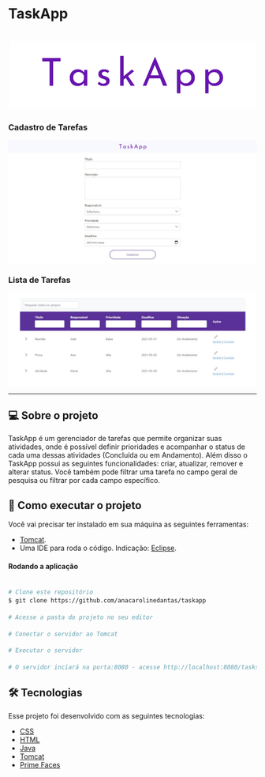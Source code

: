# TaskApp

<h1 align="center">
    <img alt="TaskApp" title="Happy" src="/.github/screenshots/TaskApp.png" />
</h1>

###  Cadastro de Tarefas

<p align="center" style="display: flex; align-items: flex-start; justify-content: center;">
  	<img alt="Cadastro" src="/.github/screenshots/cadastro.jpg" width="100%">
</p>

###  Lista de Tarefas

<p align="center" style="display: flex; align-items: flex-start; justify-content: center;">
  	<img alt="Lista de Tarefas" src="/.github/screenshots/lista_de_tarefas.jpg" width="100%">
</p>

---

## 💻 Sobre o projeto

TaskApp é um gerenciador de tarefas que permite organizar suas atividades, onde é possível definir prioridades e acompanhar o status de cada uma dessas atividades (Concluída ou em Andamento). Além disso o TaskApp possui as seguintes funcionalidades: criar, atualizar, remover e alterar status. Você também pode filtrar uma tarefa no campo geral de pesquisa ou filtrar por cada campo específico.

## 🧭 Como executar o projeto

Você vai precisar ter instalado em sua máquina as seguintes ferramentas:

- [Tomcat](https://tomcat.apache.org/).
- Uma IDE para roda o código. Indicação: [Eclipse](https://www.eclipse.org/).

#### Rodando a aplicação

```bash

# Clone este repositório
$ git clone https://github.com/anacarolinedantas/taskapp

# Acesse a pasta do projeto no seu editor

# Conectar o servidor ao Tomcat

# Executar o servidor

# O servidor inciará na porta:8080 - acesse http://localhost:8080/tasksapp/CadastrarTarefa.xhtml
```

## 🛠 Tecnologias

Esse projeto foi desenvolvido com as seguintes tecnologias:

- [CSS](https://developer.mozilla.org/pt-BR/docs/Web/CSS)
- [HTML](https://developer.mozilla.org/pt-BR/docs/Web/HTML)
- [Java](https://www.java.com/pt-BR/)
- [Tomcat](https://tomcat.apache.org/)
- [Prime Faces](https://www.primefaces.org/)
